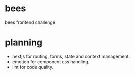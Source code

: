# bees
bees frontend challenge

# planning

- nextjs for routing, forms, state and context management.
- emotion for component css handling.
- lint for code quality.